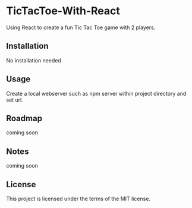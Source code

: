 # TicTacToe-With-React



Using React to create a fun Tic Tac Toe game with 2 players.



Installation
------------------------------------------------
No installation needed

Usage
------------------------------------------------
Create a local webserver such as npm server within project directory and set url.


Roadmap
-------------------------------------------------
coming soon


Notes
----------------------------------------
coming soon

License
----------------------------------------
This project is licensed under the terms of the MIT license.

